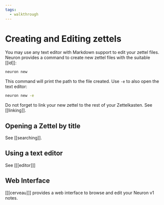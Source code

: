 ```yaml
---
tags:
  - walkthrough
---
```


# Creating and Editing zettels

You may use any text editor with Markdown support to edit your zettel files. Neuron provides a command to create new zettel files with the suitable [[id]]:

```bash
neuron new
```

This command will print the path to the file created. Use `-e` to also open the text editor:

```bash
neuron new -e
```

Do not forget to link your new zettel to the rest of your Zettelkasten. See [[linking]].

## Opening a Zettel by title

See [[searching]].

## Using a text editor

See [[[editor]]]

## Web Interface

[[[cerveau]]] provides a web interface to browse and edit your Neuron v1 notes.
